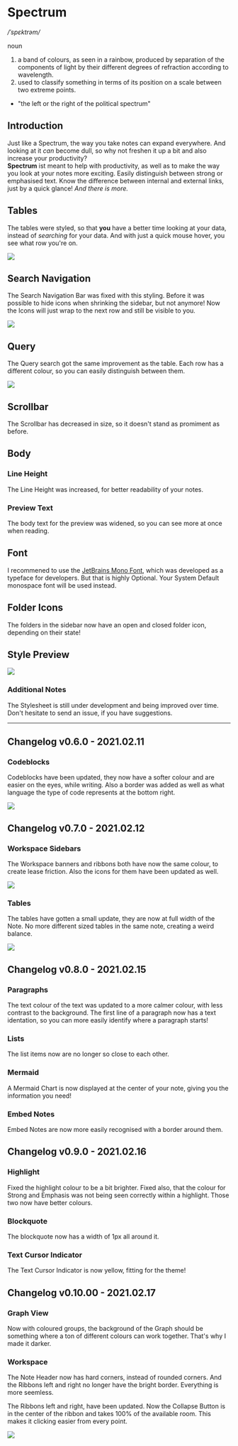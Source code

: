 # Spectrum

_/ˈspɛktrəm/_

noun

1. a band of colours, as seen in a rainbow, produced by separation of the components of light by their different degrees of refraction according to wavelength.
2. used to classify something in terms of its position on a scale between two extreme points.

- "the left or the right of the political spectrum"

## Introduction

Just like a Spectrum, the way you take notes can expand everywhere. And looking at it _can_ become dull, so why not freshen it up a bit and also increase your productivity?  
**Spectrum** ist meant to help with productivity, as well as to make the way you look at your notes more exciting. Easily distinguish between strong or emphasised text. Know the difference between internal and external links, just by a quick glance! _And there is more._

## Tables

The tables were styled, so that **you** have a better time looking at your data, instead of _searching_ for your data. And with just a quick mouse hover, you see what row you're on.

![](./SpectrumTables.gif)

## Search Navigation

The Search Navigation Bar was fixed with this styling. Before it was possible to hide icons when shrinking the sidebar, but not anymore! Now the Icons will just wrap to the next row and still be visible to you.

![](./SpectrumNavbar.gif)

## Query

The Query search got the same improvement as the table. Each row has a different colour, so you can easily distinguish between them.

![](./SpectrumQuery.gif)

## Scrollbar

The Scrollbar has decreased in size, so it doesn't stand as promiment as before.

## Body

### Line Height

The Line Height was increased, for better readability of your notes.

### Preview Text

The body text for the preview was widened, so you can see more at once when reading.

## Font

I recommened to use the [JetBrains Mono Font](https://www.jetbrains.com/lp/mono/), which was developed as a typeface for developers. But that is highly Optional. Your System Default monospace font will be used instead.

## Folder Icons

The folders in the sidebar now have an open and closed folder icon, depending on their state!

## Style Preview

![](./SpectrumPreview.gif)

### Additional Notes

The Stylesheet is still under development and being improved over time. Don't hesitate to send an issue, if you have suggestions.

---

## Changelog v0.6.0 - 2021.02.11

### Codeblocks

Codeblocks have been updated, they now have a softer colour and are easier on the eyes, while writing. Also a border was added as well as what language the type of code represents at the bottom right.

![](./codeblocks.gif)

## Changelog v0.7.0 - 2021.02.12

### Workspace Sidebars

The Workspace banners and ribbons both have now the same colour, to create lease friction. Also the icons for them have been updated as well.

![](./workspaceSidebars.jpg)

### Tables

The tables have gotten a small update, they are now at full width of the Note. No more different sized tables in the same note, creating a weird balance.

![](./tablesWidth.gif)

## Changelog v0.8.0 - 2021.02.15

### Paragraphs

The text colour of the text was updated to a more calmer colour, with less contrast to the background. The first line of a paragraph now has a text identation, so you can more easily identify where a paragraph starts!

### Lists

The list items now are no longer so close to each other.

### Mermaid

A Mermaid Chart is now displayed at the center of your note, giving you the information you need!

### Embed Notes

Embed Notes are now more easily recognised with a border around them.

## Changelog v0.9.0 - 2021.02.16

### Highlight

Fixed the highlight colour to be a bit brighter. Fixed also, that the colour for Strong and Emphasis was not being seen correctly within a highlight. Those two now have better colours.

### Blockquote

The blockquote now has a width of 1px all around it.

### Text Cursor Indicator

The Text Cursor Indicator is now yellow, fitting for the theme!

## Changelog v0.10.00 - 2021.02.17

### Graph View

Now with coloured groups, the background of the Graph should be something where a ton of different colours can work together. That's why I made it darker.

### Workspace

The Note Header now has hard corners, instead of rounded corners. And the Ribbons left and right no longer have the bright border. Everything is more seemless.

The Ribbons left and right, have been updated. Now the Collapse Button is in the center of the ribbon and takes 100% of the available room. This makes it clicking easier from every point.

![](./RibbonCollapseBars.gif)
